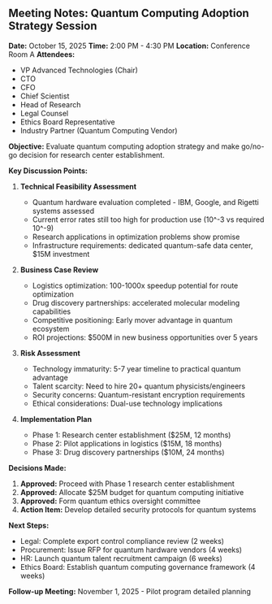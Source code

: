 ## Meeting Notes: Quantum Computing Adoption Strategy Session

**Date:** October 15, 2025
**Time:** 2:00 PM - 4:30 PM
**Location:** Conference Room A
**Attendees:**
- VP Advanced Technologies (Chair)
- CTO
- CFO
- Chief Scientist
- Head of Research
- Legal Counsel
- Ethics Board Representative
- Industry Partner (Quantum Computing Vendor)

**Objective:** Evaluate quantum computing adoption strategy and make go/no-go decision for research center establishment.

**Key Discussion Points:**

1. **Technical Feasibility Assessment**
   - Quantum hardware evaluation completed - IBM, Google, and Rigetti systems assessed
   - Current error rates still too high for production use (10^-3 vs required 10^-9)
   - Research applications in optimization problems show promise
   - Infrastructure requirements: dedicated quantum-safe data center, $15M investment

2. **Business Case Review**
   - Logistics optimization: 100-1000x speedup potential for route optimization
   - Drug discovery partnerships: accelerated molecular modeling capabilities
   - Competitive positioning: Early mover advantage in quantum ecosystem
   - ROI projections: $500M in new business opportunities over 5 years

3. **Risk Assessment**
   - Technology immaturity: 5-7 year timeline to practical quantum advantage
   - Talent scarcity: Need to hire 20+ quantum physicists/engineers
   - Security concerns: Quantum-resistant encryption requirements
   - Ethical considerations: Dual-use technology implications

4. **Implementation Plan**
   - Phase 1: Research center establishment ($25M, 12 months)
   - Phase 2: Pilot applications in logistics ($15M, 18 months)
   - Phase 3: Drug discovery partnerships ($10M, 24 months)

**Decisions Made:**

1. **Approved:** Proceed with Phase 1 research center establishment
2. **Approved:** Allocate $25M budget for quantum computing initiative
3. **Approved:** Form quantum ethics oversight committee
4. **Action Item:** Develop detailed security protocols for quantum systems

**Next Steps:**

- Legal: Complete export control compliance review (2 weeks)
- Procurement: Issue RFP for quantum hardware vendors (4 weeks)
- HR: Launch quantum talent recruitment campaign (6 weeks)
- Ethics Board: Establish quantum computing governance framework (4 weeks)

**Follow-up Meeting:** November 1, 2025 - Pilot program detailed planning

